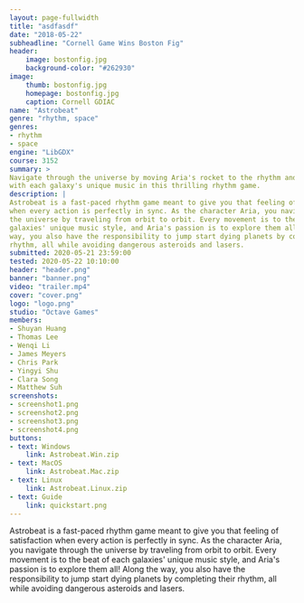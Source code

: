 ```yaml
---
layout: page-fullwidth
title: "asdfasdf"
date: "2018-05-22"
subheadline: "Cornell Game Wins Boston Fig"
header:
    image: bostonfig.jpg
    background-color: "#262930"
image:
    thumb: bostonfig.jpg
    homepage: bostonfig.jpg
    caption: Cornell GDIAC
name: "Astrobeat"
genre: "rhythm, space"
genres:
- rhythm
- space
engine: "LibGDX"
course: 3152
summary: >
Navigate through the universe by moving Aria's rocket to the rhythm and engage 
with each galaxy's unique music in this thrilling rhythm game.
description: |
Astrobeat is a fast-paced rhythm game meant to give you that feeling of satisfaction 
when every action is perfectly in sync. As the character Aria, you navigate through 
the universe by traveling from orbit to orbit. Every movement is to the beat of each 
galaxies' unique music style, and Aria's passion is to explore them all! Along the 
way, you also have the responsibility to jump start dying planets by completing their 
rhythm, all while avoiding dangerous asteroids and lasers.
submitted: 2020-05-21 23:59:00
tested: 2020-05-22 10:10:00
header: "header.png"
banner: "banner.png"
video: "trailer.mp4"
cover: "cover.png"
logo: "logo.png"
studio: "Octave Games"
members:
- Shuyan Huang
- Thomas Lee
- Wenqi Li
- James Meyers
- Chris Park
- Yingyi Shu
- Clara Song
- Matthew Suh
screenshots:
- screenshot1.png
- screenshot2.png
- screenshot3.png
- screenshot4.png
buttons:
- text: Windows
    link: Astrobeat.Win.zip
- text: MacOS
    link: Astrobeat.Mac.zip
- text: Linux
    link: Astrobeat.Linux.zip
- text: Guide
    link: quickstart.png
---
```

Astrobeat is a fast-paced rhythm game meant to give you that feeling of satisfaction 
when every action is perfectly in sync. As the character Aria, you navigate through 
the universe by traveling from orbit to orbit. Every movement is to the beat of each 
galaxies' unique music style, and Aria's passion is to explore them all! Along the 
way, you also have the responsibility to jump start dying planets by completing their 
rhythm, all while avoiding dangerous asteroids and lasers.